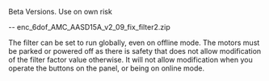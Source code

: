 Beta Versions. Use on own risk


-- enc_6dof_AMC_AASD15A_v2_09_fix_filter2.zip

The filter can be set to run globally, even on offline mode. 
The motors must be parked or powered off as there is safety that does not allow modification of the filter factor value otherwise. It will not allow modification when you operate the buttons on the panel, or being on online mode.

